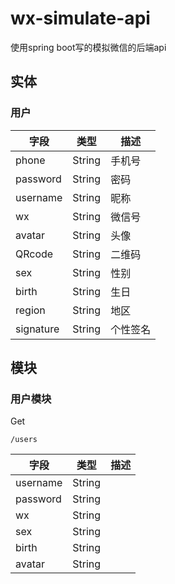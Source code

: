 # wx-simulate-api
使用spring boot写的模拟微信的后端api 

## 实体

### 用户

|  字段   | 类型  | 描述 |
|  ----  | ----  | --- |
| phone  | String | 手机号|
| password  | String | 密码|
| username  | String | 昵称 |
| wx  | String | 微信号 |
| avatar  | String | 头像|
| QRcode  | String | 二维码|
| sex  | String | 性别 |
| birth  | String | 生日|
| region  | String | 地区 |
| signature  | String | 个性签名 |




## 模块

### 用户模块 

Get
```
/users
```


|  字段   | 类型  | 描述 |
|  ----  | ----  | --- |
| username  | String | |
| password  | String | |
| wx  | String | |
| sex  | String | |
| birth  | String | |
| avatar  | String | |